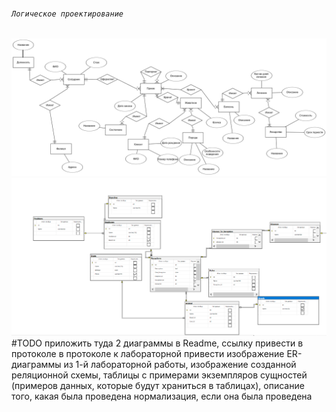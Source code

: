 ###### `Логическое проектирование`
![alt text](img/er.png?raw=true "ER диаграмма")
![alt text](img/er_logical.png?raw=true "Логическая ER диаграмма")
    #TODO  приложить туда 2 диаграммы в Readme, ссылку привести в протоколе
    в протоколе к лабораторной привести изображение ER-диаграммы из 1-й лабораторной работы, изображение созданной реляционной схемы, таблицы с примерами экземпляров сущностей (примеров данных, которые будут храниться в таблицах), описание того, какая была проведена нормализация, если она была проведена